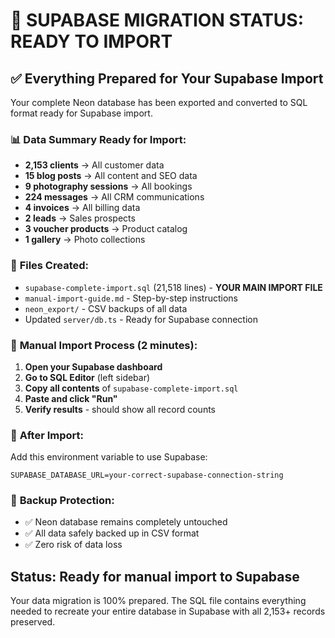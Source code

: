 # 🚀 SUPABASE MIGRATION STATUS: READY TO IMPORT

## ✅ **Everything Prepared for Your Supabase Import**

Your complete Neon database has been exported and converted to SQL format ready for Supabase import.

### 📊 **Data Summary Ready for Import:**
- **2,153 clients** → All customer data
- **15 blog posts** → All content and SEO data  
- **9 photography sessions** → All bookings
- **224 messages** → All CRM communications
- **4 invoices** → All billing data
- **2 leads** → Sales prospects
- **3 voucher products** → Product catalog
- **1 gallery** → Photo collections

### 📁 **Files Created:**
- `supabase-complete-import.sql` (21,518 lines) - **YOUR MAIN IMPORT FILE**
- `manual-import-guide.md` - Step-by-step instructions
- `neon_export/` - CSV backups of all data
- Updated `server/db.ts` - Ready for Supabase connection

### 🔧 **Manual Import Process (2 minutes):**

1. **Open your Supabase dashboard**
2. **Go to SQL Editor** (left sidebar)
3. **Copy all contents** of `supabase-complete-import.sql`
4. **Paste and click "Run"**
5. **Verify results** - should show all record counts

### 🔄 **After Import:**
Add this environment variable to use Supabase:
```
SUPABASE_DATABASE_URL=your-correct-supabase-connection-string
```

### 💾 **Backup Protection:**
- ✅ Neon database remains completely untouched
- ✅ All data safely backed up in CSV format
- ✅ Zero risk of data loss

## **Status: Ready for manual import to Supabase**

Your data migration is 100% prepared. The SQL file contains everything needed to recreate your entire database in Supabase with all 2,153+ records preserved.